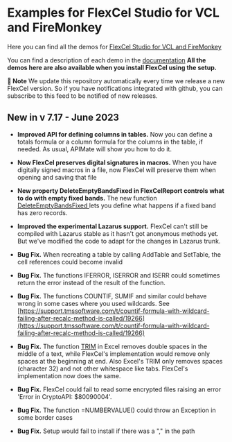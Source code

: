 ﻿# Examples for FlexCel Studio for VCL and FireMonkey

Here you can find all the demos for [FlexCel Studio for VCL and FireMonkey](http://www.tmssoftware.com/site/flexcel.asp)

You can find a description of each demo in the [documentation](https://doc.tmssoftware.com/flexcel/vcl/index.html)
**All the demos here are also available when you install FlexCel using the setup.**

**:book: Note** We update this repository automatically every time we release a new FlexCel version. So if you have notifications integrated with github, you can subscribe to this feed to be notified of new releases.


## New in v 7.17 - June 2023


- **Improved API for defining columns in tables.** Now you can define a totals formula or a column formula for the columns in the table, if needed. As usual, APIMate will show you how to do it.

- **Now FlexCel preserves digital signatures in macros.** When you have digitally signed macros in a file, now FlexCel will preserve them when opening and saving that file

- **New property  DeleteEmptyBandsFixed in FlexCelReport controls what to do with empty fixed bands.** The new function [DeleteEmptyBandsFixed ](https://doc.tmssoftware.com/flexcel/vcl/api/FlexCel.Report/TFlexCelReport/DeleteEmptyBandsFixed.html) lets you define what happens if a fixed band has zero records.

- **Improved the experimental Lazarus support.** FlexCel can't still be compiled with Lazarus stable as it hasn't got anonymous methods yet. But we've modified the code to adapt for the changes in Lazarus trunk.

- **Bug Fix.** When recreating a table by calling AddTable and SetTable, the cell references could become invalid

- **Bug Fix.** The functions IFERROR, ISERROR and ISERR could sometimes return the error instead of the result of the function.

- **Bug Fix.** The functions COUNTIF, SUMIF and similar could behave wrong in some cases where you used wildcards. See [https://support.tmssoftware.com/t/countif-formula-with-wildcard-failing-after-recalc-method-is-called/19266](https://support.tmssoftware.com/t/countif-formula-with-wildcard-failing-after-recalc-method-is-called/19266)

- **Bug Fix.** The function [TRIM](https://support.microsoft.com/en-us/office/trim-function-410388fa-c5df-49c6-b16c-9e5630b479f9) in Excel removes double spaces in the middle of a text, while FlexCel's implementation would remove only spaces at the beginning at end. Also Excel's TRIM only removes spaces (character 32) and not other whitespace like tabs. FlexCel's implementation now does the same.

- **Bug Fix.** FlexCel could fail to read some encrypted files raising an error 'Error in CryptoAPI: $80090004'.

- **Bug Fix.** The function =NUMBERVALUE() could throw an Exception in some border cases

- **Bug Fix.** Setup would fail to install if there was a "," in the path

